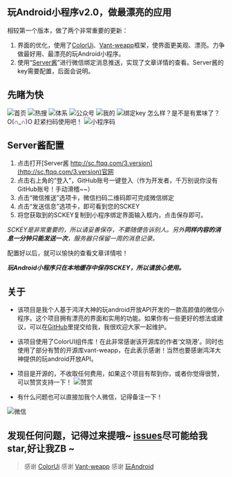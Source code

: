 ## 玩Android小程序v2.0，做最漂亮的应用
相较第一个版本，做了两个非常重要的更新：

 1. 界面的优化，使用了[ColorUi](https://www.color-ui.com/)、[Vant-weapp](https://youzan.github.io/vant-weapp/#/intro)框架，使界面更美观、漂亮。力争做最好用、最漂亮的玩Android小程序。
 2. 使用“[Server酱](http://sc.ftqq.com/3.version)”进行微信绑定消息推送，实现了文章详情的查看。Server酱的key需要配置，后面会说明。

## 先睹为快
![首页](https://img-blog.csdnimg.cn/20191220150442964.png?x-oss-process=image/watermark,type_ZmFuZ3poZW5naGVpdGk,shadow_10,text_aHR0cHM6Ly9ibG9nLmNzZG4ubmV0L3FxXzI4Nzc5MDgz,size_16,color_FFFFFF,t_70)            ![热搜](https://img-blog.csdnimg.cn/2019122015051390.png?x-oss-process=image/watermark,type_ZmFuZ3poZW5naGVpdGk,shadow_10,text_aHR0cHM6Ly9ibG9nLmNzZG4ubmV0L3FxXzI4Nzc5MDgz,size_16,color_FFFFFF,t_70)
![体系](https://img-blog.csdnimg.cn/20191220150701565.png?x-oss-process=image/watermark,type_ZmFuZ3poZW5naGVpdGk,shadow_10,text_aHR0cHM6Ly9ibG9nLmNzZG4ubmV0L3FxXzI4Nzc5MDgz,size_16,color_FFFFFF,t_70)       ![公众号](https://img-blog.csdnimg.cn/20191220150743343.png?x-oss-process=image/watermark,type_ZmFuZ3poZW5naGVpdGk,shadow_10,text_aHR0cHM6Ly9ibG9nLmNzZG4ubmV0L3FxXzI4Nzc5MDgz,size_16,color_FFFFFF,t_70)
![我的](https://img-blog.csdnimg.cn/20191220150809750.png?x-oss-process=image/watermark,type_ZmFuZ3poZW5naGVpdGk,shadow_10,text_aHR0cHM6Ly9ibG9nLmNzZG4ubmV0L3FxXzI4Nzc5MDgz,size_16,color_FFFFFF,t_70) ![绑定key](https://img-blog.csdnimg.cn/2019122015083426.png?x-oss-process=image/watermark,type_ZmFuZ3poZW5naGVpdGk,shadow_10,text_aHR0cHM6Ly9ibG9nLmNzZG4ubmV0L3FxXzI4Nzc5MDgz,size_16,color_FFFFFF,t_70)
怎么样？是不是有累味了？O(∩_∩)O 赶紧扫码使用吧！
![小程序码](https://img-blog.csdnimg.cn/20191220163317190.jpg)
## Server酱配置

 1. 点击打开[Server酱 http://sc.ftqq.com/3.version](http://sc.ftqq.com/3.version)官网
 2. 点击右上角的“登入”，GitHub账号一键登入（作为开发者，千万别说你没有GitHub账号！手动滑稽~~）
 3. 点击“微信推送”选项卡，微信扫码二维码即可完成微信绑定
 4. 点击“发送信息”选项卡，即可看到您的SCKEY
 5. 将您获取到的SCKEY复制到小程序绑定界面输入框内，点击保存即可。
 
 *SCKEY是非常重要的，所以请妥善保存，不要随便告诉别人。另外**同样内容的消息一分钟只能发送一次**，服务器只保留一周的消息记录。*

配置好以后，就可以愉快的查看文章详情啦！

 ***玩Android小程序只在本地缓存中保存SCKEY，所以请放心使用。***


## 关于

 - 该项目是我个人基于鸿洋大神的玩android开放API开发的一款高颜值的微信小程序。这个项目拥有漂亮的界面和实用的功能。如果你有一些更好的想法或建议，可以在[GitHub](https://github.com/mtjsoft/wanandroid)里提交给我，我很欢迎大家一起维护。
 - 该项目使用了ColorUI组件库！在此非常感谢该开源库的作者‘文晓港’。同时也使用了部分有赞的开源库vant-weapp，在此表示感谢！当然也要感谢鸿洋大神提供的玩android开放API。

 - 项目是开源的，不收取任何费用，如果这个项目有帮到你，或者你觉得很赞，可以赞赏支持一下！
![赞赏](https://img-blog.csdnimg.cn/20191220171453721.png?x-oss-process=image/watermark,type_ZmFuZ3poZW5naGVpdGk,shadow_10,text_aHR0cHM6Ly9ibG9nLmNzZG4ubmV0L3FxXzI4Nzc5MDgz,size_16,color_FFFFFF,t_70)
 - 有什么问题也可以直接加我个人微信，记得备注一下！  

![微信](https://img-blog.csdnimg.cn/20191220171528845.jpg?x-oss-process=image/watermark,type_ZmFuZ3poZW5naGVpdGk,shadow_10,text_aHR0cHM6Ly9ibG9nLmNzZG4ubmV0L3FxXzI4Nzc5MDgz,size_16,color_FFFFFF,t_70)

## 发现任何问题，记得过来提哦~ [issues](https://github.com/mtjsoft/wanandroid/issues)尽可能给我star,好让我ZB ~

> 感谢 [ColorUi](https://www.color-ui.com/)
> 感谢 [Vant-weapp](https://youzan.github.io/vant-weapp/#/intro)
> 感谢 [玩Android](https://www.wanandroid.com/index)
